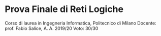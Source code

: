 # Prova Finale di Reti Logiche

Corso di laurea in Ingegneria Informatica, Politecnico di Milano
Docente: prof. Fabio Salice, A. A. 2019/20
Voto: 30/30